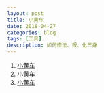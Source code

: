 ```yaml
---
layout: post
title: 小黄车
date: 2018-04-27
categories: blog
tags: [工具]
description: 如何修法、报、化三身
---
```


1. [小黄车](https://active.clewm.net/Dxl7Ju?qrurl=https%3A%2F%2Fc3.clewm.net%2FDxl7Ju&gtype=1&key=ba2e81528e3c7ee9125242a81b239bf9196e99d269)
1. [小黄车](https://active.clewm.net/CDp059?qrurl=https%3A%2F%2Fc3.clewm.net%2FCDp059&gtype=1&key=6f91315a7ade7fb532524971b6be00788940266158)
1. [小黄车](https://active.clewm.net/D8LDCK?qrurl=https%3A%2F%2Fc3.clewm.net%2FD8LDCK&gtype=1&key=30b9115f2846e9a1c252423295aa6f3c84a0be3307)



